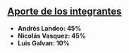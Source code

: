 ## <ins>Aporte de los integrantes</ins>
- **Andrés Landeo: 45%**
- **Nicolás Vasquez: 45%**
- **Luis Galvan: 10%**

